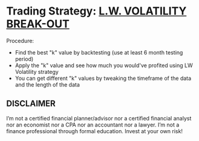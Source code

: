 # Trading Strategy: [L.W. VOLATILITY BREAK-OUT](https://www.whselfinvest.com/en-lu/trading-platform/free-trading-strategies/tradingsystem/56-volatility-break-out-larry-williams-free#:~:text=The%20L.W.,will%20continue%20for%20some%20time.) #

Procedure:
- Find the best "k" value by backtesting (use at least 6 month testing period)
- Apply the "k" value and see how much you would've profited using LW Volatility strategy
- You can get different "k" values by tweaking the timeframe of the data and the length of the data


## DISCLAIMER ##
I’m not a certified financial planner/advisor nor a certified financial analyst nor an economist nor a CPA nor an accountant nor a lawyer. I’m not a finance professional through formal education. Invest at your own risk!
